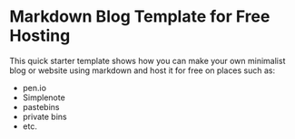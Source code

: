 # Markdown Blog Template for Free Hosting

This quick starter template shows how you can make your own minimalist blog or website using markdown and host it for free on places such as: 
* pen.io
* Simplenote
* pastebins
* private bins
* etc.
